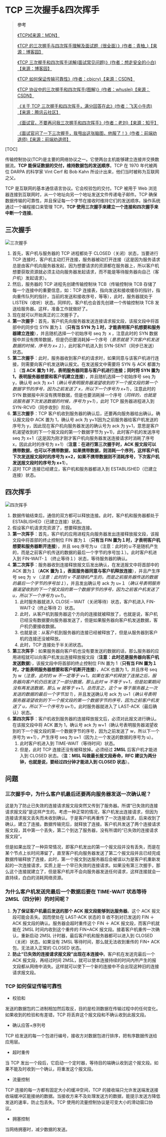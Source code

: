 # TCP 三次握手&四次挥手

> **参考**
>
> [《TCP》【来源：MDN】](https://developer.mozilla.org/zh-CN/docs/Glossary/TCP)
>
> [《TCP 的三次握手与四次挥手理解及面试题（很全面）》(作者：青柚\_)【来源：博客园】](https://blog.csdn.net/qq_38950316/article/details/81087809)
>
> [《TCP 三次握手和四次挥手详解(面试常见问题)》(作者：想走安全的小白)【来源：博客园】](https://blog.csdn.net/wwl012345/article/details/90261423)
>
> [《TCP 如何保证传输可靠性》(作者：cbjcry)【来源：CSDN】](https://blog.csdn.net/cbjcry/article/details/84925028)
>
> [《TCP 协议中的三次握手和四次挥手(图解)》(作者：whuslei)【来源：CSDN】](https://blog.csdn.net/whuslei/article/details/6667471)
>
> [《关于 TCP 三次握手和四次挥手，满分回答在此》(作者：飞天小牛肉)【来源：腾讯云社区】](https://cloud.tencent.com/developer/article/1793782)
>
> [《面试官，不要再问我三次握手和四次挥手》(作者：老刘)【来源：知乎】](https://zhuanlan.zhihu.com/p/86426969)
>
> [《面试官问了一下三次握手，我甩出这张脑图，他服了！》(作者：前端劝退师)【来源：前端劝退师】](https://mp.weixin.qq.com/s/RROMAguSYfS9TmT0fxhlgQ)

[TOC]

传输控制协议(TCP)是主要的网络协议之一。它使两台主机能够建立连接并交换数据流。**TCP 能保证数据的交付，维持数据包的发送顺序**。TCP 在 1970 年代被两位 DARPA 的科学家 Vint Cerf 和 Bob Kahn 所设计出来，他们当时被称为互联网之父。

TCP 是互联网的基本通信语言协议。它会校验包的交付。TCP 被用于 Web 浏览器连接到互联网时，从一个地址向另一个地址发送文件传递电子邮件。TCP 确保数据传输的可靠性，并且保证每一个字节在接收时维持它们的发送顺序。操作系统通过一个编程接口来管理 TCP。**TCP 使用三次握手来建立一个连接和四次握手来中断一个连接**。

## 三次握手

![三次握手](https://img-blog.csdnimg.cn/20190516131245842.png?x-oss-process=image/watermark,type_ZmFuZ3poZW5naGVpdGk,shadow_10,text_aHR0cHM6Ly9ibG9nLmNzZG4ubmV0L3d3bDAxMjM0NQ==,size_16,color_FFFFFF,t_70)

1. 首先，客户机与服务器的 TCP 进程都处于 CLOSED（关闭）状态，当要进行 TCP 连接时，客户机主动打开连接，服务器被动打开连接（这是因为服务请求总是由客户机向服务器发起，因为想要请求的资源都在服务器上，所以客户机想要获取资源就必须主动向服务器发起请求，而不能是等待服务器向自己（客户机）发起请求）。
2. 然后，服务器的 TCP 进程先创建传输控制块 TCB（传输控制块 TCB 存储了每一个连接中的重要信息，如：TCP 连接表，指向发送和接收缓存的指针，指向重传队列的指针，当前的发送和接收序号，等等），此时，服务器就处于 LISTEN（收听）状态。同样的，客户机也会首先创建一个传输控制块 TCB 发送给服务器。这样，准备工作就做好了。
3. 现在就可以开始真正的三次握手了。
4. **第一次握手**：首先，客户机先向服务器发送连接请求报文段，该报文段中将首部中的同步位 SYN 置为１（**只有当 SYN 为１时，才能表明客户机想要和服务器建立连接**），并且随机选择一个初始序号 seq 为 ｘ，注意此时的 SYN 数据报中并没有携带数据，但是仍旧要消耗掉一个序号（_意思就是下次客户机发送数据的时候，序号为 x+１_），此时客户机进入到 SYN-SENT（同步已发送）状态。
5. **第二次握手**：此时，服务器收到客户机的请求时，如果同意与该客户机进行连接，则需要向客户机发送确认报文。在发送报文中需要将 SYN 与 ACK 都置为１（**当 ACK 置为 1 时，表明服务器同意与客户机进行连接；同时将 SYN 置为 1，表明服务器想要和客户机建立连接**），并且随机选择一个初始序号 seq 为 y，确认号 ack 为 x+1（_确认号表明服务器渴望收到的下一个报文段的第一个数据字节的序号，因为之前发送了 x，所以下一个序号为 x+1_），注意此时的 SYN 数据报中并没有携带数据，但是也要消耗掉一个序号（_同样的，也就是说服务器下次发送数据的时候，序号为 y+1_），此时 TCP 服务器进程进入到 SYN-RCVD（同步收到）阶段。
6. **第三次握手**：TCP 客户机收到服务器的确认后，还要再向服务器给出确认。确认报文段中 ACK 置为 1，确认号 ack 为 y+1(因为之前服务器给客户机发送的序号为 y，因此现在客户机向服务器发送的确认号为 ack 为 y+1，意思是客户机渴望收到的下一个报文段的第一个数据字节为 y+1)，此时客户机的发送序号 seq 为 x+1（这是因为刚才刚才客户机向服务器发送连接请求时消耗了序号 x，因此此时的序号为 x+1）（**注意：在进行第三次握手时，ACK 报文段可以携带数据，也可以不携带数据，如果携带数据，则消耗一个序列，这样客户机下次发送报文段时的序号为 x+2，如果不携带数据则不消耗序号，下次客户机发送报文段时的序号为 x+1**）。
7. 这时 TCP 连接已经建立，客户机和服务器都进入到 ESTABLISHED（已建立连接）状态。

## 四次挥手

![四次挥手](https://img-blog.csdnimg.cn/201905161747018.png?x-oss-process=image/watermark,type_ZmFuZ3poZW5naGVpdGk,shadow_10,text_aHR0cHM6Ly9ibG9nLmNzZG4ubmV0L3d3bDAxMjM0NQ==,size_16,color_FFFFFF,t_70)

1. 数据传输结束后，通信的双方都可以释放连接。此时，客户机和服务器都处于 ESTABLISHED（已建立连接）状态。
2. 假设客户机请求完资源了，想要释放连接。
3. **第一次挥手**：首先，客户机的应用进程先向服务器发出连接释放报文段，该报文段中将首部的终止控制位 FIN 置为１（**只有当 FIN 置为１时，才表明客户机想要和服务器断开连接**），并且 seq 序号为ｕ（注意：此时的ｕ不是随机产生的，而是之前客户机传送的数据的最后一个字节的序号加１）。此时客户机进入到 FIN-WAIT-１（终止等待１）状态，等待服务器的确认。
4. **第二次挥手**：服务器收到连接释放报文后发出确认，在发送报文中将首部中的 ACK 置为１（**ACK 置为１，表面服务器同意与客户机释放连接**），并且产生序号 seq 为 ｖ（_注意：此时的 v 不是随机产生的，而是之前服务器传送的数据的最后一个字节的序号加１_），并且发出确认号 ack 为 u+１（_确认号表明服务器渴望收到的下一个报文段的第一个数据字节的序号，因为之前客户机发送了 u，所以下一个序号为 u+1_）。
   1. 此时服务器就进入 CLOSE－WAIT（关闭等待）状态，客户机进入 FIN-WAIT-2（终止等待 2）状态。
   2. 此时，从客户机到服务器这个方向的连接就被释放了，也就是说，客户机已经没有数据要向服务器发送了，但是如果服务器向客户机发送数据，客户机仍要接收数据。
   3. 也就是说：从客户机到服务器的连接已经被释放了，但是从服务器到客户机的连接还没被释放。
   4. 此时，TCP 连接处于半关闭状态。
5. **第三次挥手**：如果服务器向客户机也没有要发送的数据的话，那么服务器的应用进程就可以向客户机发出连接释放报文段（**注意：此时还是服务器向客户机发送数据**），该报文段中将首部的终止控制位 FIN 置为 1（**只有当 FIN 置为１时，才能表明服务器想要和客户机断开连接**），ACK 也置为 1，并且序号 seq 为 w（_注意，此时的 w 不一定等于 v+1。如果在客户机释放了连接之后，服务器向客户机仍旧发送了一部分数据，那么此时 w 不等于 v+1，但是如果期间没有再发送数据，那么 w 就等于 v+1。总而言之，这个 w 等于服务器上一次发送的数据的最后一个字节加 1_），并且发送确认号 ack 为 u+1（_确认号表明服务器渴望收到的下一个报文段的第一个数据字节的序号，因为之前客户机发送了 u，所以下一个序号为 u+1_）。此时服务器就进入了 LAST-ACK（最后确认）状态。
6. **第四次挥手**：客户机收到服务器的连接释放报文后，必须对此报文进行确认。在该报文段中将 ACK 置为 1，确认号 ack 为 w+1（确认号表明服务器渴望收到的下一个报文段的第一个数据字节的序号，因为之前发送了 w，所以下一个序号为 w+1），产生序号 seq 为 u+1（因为上一个发送的数据的序号为 u）。
   1. 此时客户机进入到 TIME-WAIT（等待时间）状态。
   2. 但是，此时 TCP 连接还没有被释放掉。必须经过 **2MSL** 后客户机才能进入到 CLOSED 状态。（**注：MSL 叫做最长报文段寿命，RFC 建议为两分钟，也就是说，要经过四分钟才能进入到 CLOSED 状态**）。

## 问题

### 三次握手中，为什么客户机最后还要再向服务器发送一次确认呢？

这是为了防止已失效的连接请求报文段突然又传到了服务器。所谓“已失效的连接请求报文段”是这样产生的。考虑一种正常的情况，客户机发出连接请求，但因为连接请求报文丢失而未收到确认。于是客户机再重传了一次连接请求，后来收到了确认，建立了连接。数据传输完后，就释放了连接。客户机共发送了两个连接请求报文段，其中第一个丢失，第二个到达了服务器，没有所谓的“已失效的连接请求报文段”。

但是如果出现了一种异常情况，即客户机发出的第一个报文段并没有丢失，而是在某个节点上长时间滞留了，直至客户机向服务器发送了第二个报文段并且已经完成数据传输释放了连接，此时，第一个报文到达服务器后会被误以为是客户机重新发起的一次连接请求，实质上是一个早已失效的连接请求。如果没有第三次握手，那么这个连接就建立了，但是客户机并不会向服务器发送任何请求，这样连接就会一直持续，白白的消耗网络资源。

### 为什么客户机发送完最后一个数据后要在 TIME-WAIT 状态等待 2MSL（四分钟）的时间呢？

1. **为了保证客户机最后发送的那个 ACK 报文段能够到达服务器**。这个 ACK 报文段可能会丢失。因而使处在 LAST-ACK 状态的 B 收不到对已发送的 FIN ＋ ACK 报文段的确认。服务器会超时重传这个 FIN ＋ ACK 报文段，而客户机就能在 2MSL 时间内收到这个重传的 FIN+ACK 报文段。接着客户机重传一次确认，重新启动 2MSL 计时器，最后客户机和服务器都可以进入到 CLOSED（关闭）状态。如果没有 2MSL 等待时间，那么就无法收到重传的 FIN+ ACK 包，无法进入正常的 CLOSED 状态。
2. **防止“已失效的连接请求报文段”出现在本连接中**。客户机在发送完最后一个 ACK 报文段，再经过时间 2MSL，就可以使本连接持续的时间内所产生的报文段都从网络中消失。这样就可以使下一个新的连接中不会出现这种旧的连接请求报文段。

### TCP 如何保证传输可靠性

- 校验和

发送的数据包的二进制相加然后取反，目的是检测数据在传输过程中的任何变化。如果收到的检验和有差错，TCP 将丢弃这个报文段和不确认收到此报文段。

- 确认应答+序列号

TCP 给发送的每一个包进行编号，接收方对数据包进行排序，把有序数据传送给应用层。

- 超时重传

当 TCP 发出一个段后，它启动一个定时器，等待目的端确认收到这个报文段。如果不能及时收到一个确认，将重发这个报文段。

- 流量控制

TCP 连接的每一方都有固定大小的缓冲空间，TCP 的接收端只允许发送端发送接收端缓冲区能接纳的数据。当接收方来不及处理发送方的数据，能提示发送方降低发送的速率，防止包丢失。TCP 使用的流量控制协议是可变大小的滑动窗口协议。

- 拥塞控制

当网络拥塞时，减少数据的发送。
